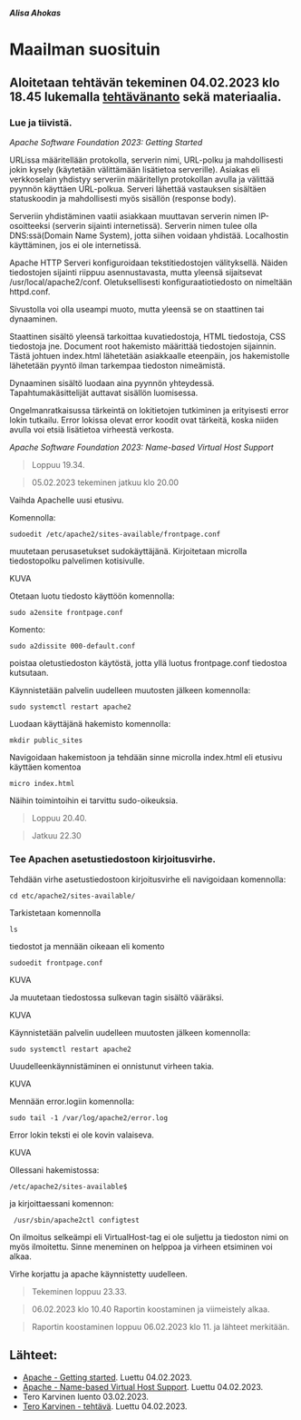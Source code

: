 ##### Alisa Ahokas

# Maailman suosituin													

## Aloitetaan tehtävän tekeminen 04.02.2023 klo 18.45 lukemalla [tehtävänanto](https://terokarvinen.com/2023/linux-palvelimet-2023-alkukevat/) sekä materiaalia.

### Lue ja tiivistä.

*Apache Software Foundation 2023: Getting Started*

URLissa määritellään protokolla, serverin nimi, URL-polku ja mahdollisesti jokin kysely (käytetään välittämään lisätietoa serverille). Asiakas eli verkkoselain yhdistyy serveriin määritellyn protokollan avulla ja välittää pyynnön käyttäen URL-polkua. Serveri lähettää vastauksen sisältäen statuskoodin ja mahdollisesti myös sisällön (response body).

Serveriin yhdistäminen vaatii asiakkaan muuttavan serverin nimen IP-osoitteeksi (serverin sijainti internetissä). Serverin nimen tulee olla DNS:ssä(Domain Name System), jotta siihen voidaan yhdistää. Localhostin käyttäminen, jos ei ole internetissä.

Apache HTTP Serveri konfiguroidaan tekstitiedostojen välityksellä. Näiden tiedostojen sijainti riippuu asennustavasta, mutta yleensä sijaitsevat /usr/local/apache2/conf. Oletuksellisesti konfiguraatiotiedosto on nimeltään httpd.conf.

Sivustolla voi olla useampi muoto, mutta yleensä se on staattinen tai dynaaminen.

Staattinen sisältö yleensä tarkoittaa kuvatiedostoja, HTML tiedostoja, CSS tiedostoja jne. Document root hakemisto määrittää tiedostojen sijainnin. Tästä johtuen index.html lähetetään asiakkaalle eteenpäin, jos hakemistolle lähetetään pyyntö ilman tarkempaa tiedoston nimeämistä.

Dynaaminen sisältö luodaan aina pyynnön yhteydessä. Tapahtumakäsittelijät auttavat sisällön luomisessa.

Ongelmanratkaisussa tärkeintä on lokitietojen tutkiminen ja erityisesti error lokin tutkailu. Error lokissa olevat error koodit ovat tärkeitä, koska niiden avulla voi etsiä lisätietoa virheestä verkosta.


*Apache Software Foundation 2023: Name-based Virtual Host Support*



> Loppuu 19.34.


> 05.02.2023 tekeminen jatkuu klo 20.00


Vaihda Apachelle uusi etusivu. 

Komennolla:

    sudoedit /etc/apache2/sites-available/frontpage.conf 

muutetaan perusasetukset sudokäyttäjänä. Kirjoitetaan microlla tiedostopolku palvelimen kotisivulle.

KUVA



Otetaan luotu tiedosto käyttöön komennolla:

    sudo a2ensite frontpage.conf


Komento:

    sudo a2dissite 000-default.conf

poistaa oletustiedoston käytöstä, jotta yllä luotus frontpage.conf tiedostoa kutsutaan.

Käynnistetään palvelin uudelleen muutosten jälkeen komennolla:

    sudo systemctl restart apache2


Luodaan käyttäjänä hakemisto komennolla:

    mkdir public_sites 

Navigoidaan hakemistoon ja tehdään sinne microlla index.html eli etusivu käyttäen komentoa

    micro index.html

Näihin toimintoihin ei tarvittu sudo-oikeuksia.

>Loppuu 20.40.

>Jatkuu 22.30


### Tee Apachen asetustiedostoon kirjoitusvirhe.


Tehdään virhe asetustiedostoon kirjoitusvirhe eli navigoidaan komennolla:

    cd etc/apache2/sites-available/

Tarkistetaan komennolla

    ls

tiedostot ja mennään oikeaan eli komento

    sudoedit frontpage.conf

KUVA

Ja muutetaan tiedostossa sulkevan tagin sisältö vääräksi.

KUVA

Käynnistetään palvelin uudelleen muutosten jälkeen komennolla:

    sudo systemctl restart apache2

Uuudelleenkäynnistäminen ei onnistunut virheen takia.

KUVA


Mennään error.logiin komennolla:

    sudo tail -1 /var/log/apache2/error.log

Error lokin teksti ei ole kovin valaiseva.

KUVA

Ollessani hakemistossa:

    /etc/apache2/sites-available$ 

ja kirjoittaessani komennon:

     /usr/sbin/apache2ctl configtest

On ilmoitus selkeämpi eli VirtualHost-tag ei ole suljettu ja tiedoston nimi on myös ilmoitettu. Sinne meneminen on helppoa ja virheen etsiminen voi alkaa.

Virhe korjattu ja apache käynnistetty uudelleen.

>Tekeminen loppuu 23.33.



> 06.02.2023 klo 10.40 Raportin koostaminen ja viimeistely alkaa.

>Raportin koostaminen loppuu 06.02.2023 klo 11. ja lähteet merkitään.


## Lähteet:

- [Apache - Getting started](https://httpd.apache.org/docs/2.4/getting-started.html). Luettu 04.02.2023.
- [Apache - Name-based Virtual Host Support](https://httpd.apache.org/docs/current/vhosts/name-based.html). Luettu 04.02.2023.
- Tero Karvinen luento 03.02.2023.
- [Tero Karvinen - tehtävä](https://terokarvinen.com/2023/linux-palvelimet-2023-alkukevat/). Luettu 04.02.2023.
